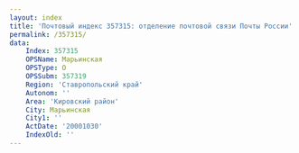 ```yaml
---
layout: index
title: 'Почтовый индекс 357315: отделение почтовой связи Почты России'
permalink: /357315/
data:
    Index: 357315
    OPSName: Марьинская
    OPSType: О
    OPSSubm: 357319
    Region: 'Ставропольский край'
    Autonom: ''
    Area: 'Кировский район'
    City: Марьинская
    City1: ''
    ActDate: '20001030'
    IndexOld: ''
---
```

